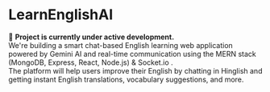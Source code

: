 # LearnEnglishAI

🚧 **Project is currently under active development.**  
We're building a smart chat-based English learning web application powered by Gemini AI and real-time communication using the MERN stack (MongoDB, Express, React, Node.js) & Socket.io .  
The platform will help users improve their English by chatting in Hinglish and getting instant English translations, vocabulary suggestions, and more.
